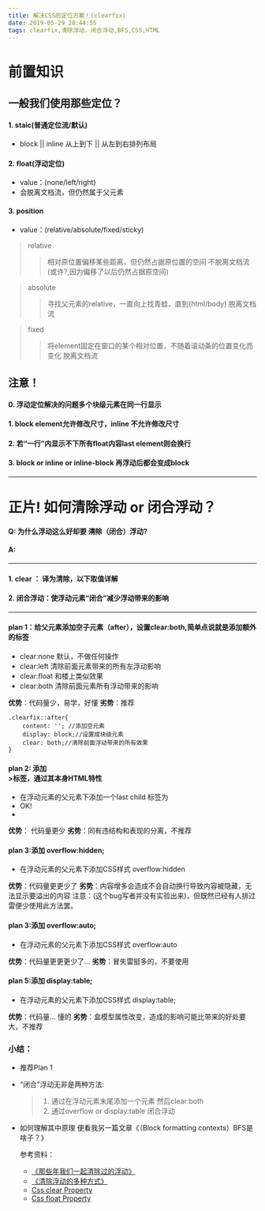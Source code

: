 ```yaml
---
title: 解决CSS的定位方案！(clearfix)
date: 2019-05-29 20:44:55
tags: clearfix,清除浮动，闭合浮动,BFS,CSS,HTML
---
```


# 前置知识
## 一般我们使用那些定位？
#### 1. staic(普通定位流/默认)
   * block || inline 从上到下 || 从左到右排列布局

#### 2. float(浮动定位)
   * value：(none/left/right)
   *  会脱离文档流，但仍然属于父元素

#### 3. position
   * value：(relative/absolute/fixed/sticky)
   > relative
   > > 相对原位置偏移某些距离，但仍然占据原位置的空间
   > > 不脱离文档流(或许?,因为偏移了以后仍然占据原空间)

   > absolute
   > > 寻找父元素的relative，一直向上找青蛙，直到(html/body)
   > > 脱离文档流

   > fixed
   > > 将element固定在窗口的某个相对位置，不随着滚动条的位置变化而变化
   > > 脱离文档流
   
   ##  注意！
   #### 0. 浮动定位解决的问题多个块级元素在同一行显示
   #### 1. block element允许修改尺寸，inline 不允许修改尺寸
   #### 2. 若“一行”内显示不下所有float内容last element则会换行
   #### 3. block or inline or inline-block 再浮动后都会变成block
   
  ---

  # 正片! 如何清除浮动 or 闭合浮动？
  
 #### Q: 为什么浮动这么好却要 ~~清除~~（闭合）浮动?
 #### A: 
 ---
 #### 1. clear ： 译为清除，以下取值详解
 #### 2. 闭合浮动：使浮动元素“闭合”减少浮动带来的影响
---
#### plan 1：给父元素添加空子元素（after），设置clear:both,简单点说就是添加额外的标签
 * clear:none 默认，不做任何操作
 * clear:left 清除前面元素带来的所有左浮动影响
 * clear:float 和楼上类似效果
 * clear:both 清除前面元素所有浮动带来的影响
 
**优势**：代码量少，易学，好懂
**劣势**：推荐


    .clearfix::after{
        content: ''; //添加空元素
        display: block;//设置成块级元素
        clear: both;//清除前面浮动带来的所有效果
    }


#### plan 2: 添加<br clear="both" />>标签，通过其本身HTML特性
   * 在浮动元素的父元素下添加一个last child 标签为<br clear="both" />
   * OK!
   * 

**优势**： 代码量更少
**劣势**：同有违结构和表现的分离，不推荐

#### plan 3:添加 overflow:hidden;
   * 在浮动元素的父元素下添加CSS样式 overflow:hidden

**优势**：代码量更更少了
**劣势**：内容增多会造成不会自动换行导致内容被隐藏，无法显示要溢出的内容
注意：(这个bug写者并没有实验出来)，但既然已经有人排过雷便少使用此方法罢。

#### plan 3:添加 overflow:auto;
   * 在浮动元素的父元素下添加CSS样式 overflow:auto

**优势**：代码量更更更少了...
**劣势**：冒失雷挺多的，不要使用




#### plan 5:添加 display:table;
  * 在浮动元素的父元素下添加CSS样式 display:table;

**优势**：代码量... 懂的
**劣势**：盒模型属性改变，造成的影响可能比带来的好处要大，不推荐


### 小结：
* 推荐Plan 1
* “闭合”浮动无非是两种方法:
    > 1. 通过在浮动元素末尾添加一个元素 然后clear:both
    > 2. 通过overflow or display:table 闭合浮动

* 如何理解其中原理 便看我另一篇文章《（Block formatting contexts）BFS是啥子？》


    参考资料：
   * [《那些年我们一起清除过的浮动》]( http://www.iyunlu.com/view/css-xhtml/55.html)
   * [《清除浮动的多种方式》](https://cloud.tencent.com/developer/article/1438265)
   * [Css clear Property](https://www.w3schools.com/cssref/pr_class_clear.asp)
   * [Css float Property](https://developer.mozilla.org/zh-CN/docs/CSS/float)